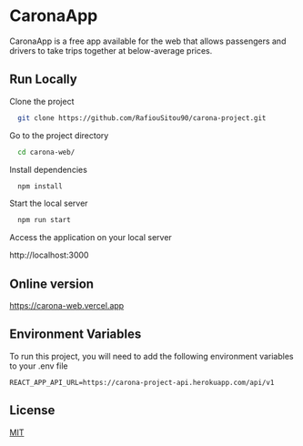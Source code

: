 # CaronaApp

CaronaApp is a free app available for the web that allows passengers and drivers to take trips together at below-average prices.

## Run Locally

Clone the project

```bash
  git clone https://github.com/RafiouSitou90/carona-project.git
```

Go to the project directory

```bash
  cd carona-web/
```

Install dependencies

```bash
  npm install
```

Start the local server

```bash
  npm run start
```

Access the application on your local server

http://localhost:3000

## Online version

https://carona-web.vercel.app

## Environment Variables

To run this project, you will need to add the following environment variables to your .env file

`REACT_APP_API_URL=https://carona-project-api.herokuapp.com/api/v1`

## License

[MIT](https://choosealicense.com/licenses/mit/)

